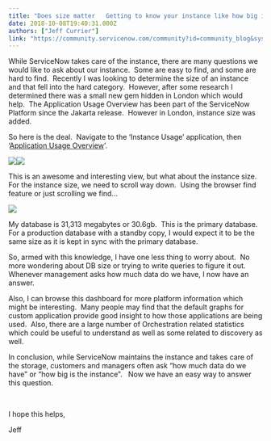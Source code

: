 ```yaml
---
title: "Does size matter   Getting to know your instance like how big is it anyway"
date: 2018-10-08T19:40:31.000Z
authors: ["Jeff Currier"]
link: "https://community.servicenow.com/community?id=community_blog&sys_id=3aef0151db4d67c0fece0b55ca9619bb"
---
```

<p>While ServiceNow takes care of the instance, there are many questions we would like to ask about our instance.  Some are easy to find, and some are hard to find.  Recently I was looking to determine the size of an instance and that fell into the hard category.  However, after some research I determined there was a small new gem hidden in London which would help.  The Application Usage Overview has been part of the ServiceNow Platform since the Jakarta release.  However in London, instance size was added.</p>
<p>So here is the deal.  Navigate to the ‘Instance Usage’ application, then ‘<a href="https://docs.servicenow.com/bundle/london-platform-administration/page/administer/subscription-management/reference/usage-overview-reports.html" rel="nofollow">Application Usage Overview</a>’. </p>
<p><img src="fe8e41d5db0d67c0fece0b55ca961989.iix" /><img style="max-width: 100%; max-height: 480px;" src="undefined.iix" /></p>
<p>This is an awesome and interesting view, but what about the instance size.  For the instance size, we need to scroll way down.  Using the browser find feature or just scrolling we find... </p>
<p><img src="95be8559db0d67c0fece0b55ca96195f.iix" /></p>
<p>My database is 31,313 megabytes or 30.6gb.  This is the primary database.  For a production database with a standby copy, I would expect it to be the same size as it is kept in sync with the primary database.</p>
<p>So, armed with this knowledge, I have one less thing to worry about.  No more wondering about DB size or trying to write queries to figure it out.  Whenever management asks how much data do we have, I now have an answer.</p>
<p>Also, I can browse this dashboard for more platform information which might be interesting.  Many people may find that the default graphs for custom application provide good insight to how those applications are being used.  Also, there are a large number of Orchestration related statistics which could be useful to understand as well as some related to discovery as well.</p>
<p>In conclusion, while ServiceNow maintains the instance and takes care of the storage, customers and managers often ask “how much data do we have” or “how big is the instance”.   Now we have an easy way to answer this question.</p>
<p> </p>
<p>I hope this helps,</p>
<p>Jeff</p>
<p> </p>